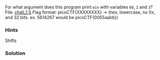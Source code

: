 For what argument does this program print `win` with variables `68`, `2` and `3`? File: [chall_1.S](https://mercury.picoctf.net/static/d6c56d724795c006b319c6aa6a09140e/chall_1.S) Flag format: picoCTF{XXXXXXXX} -> (hex, lowercase, no 0x, and 32 bits. ex. 5614267 would be picoCTF{0055aabb})

### Hints

Shifts

### Solution
